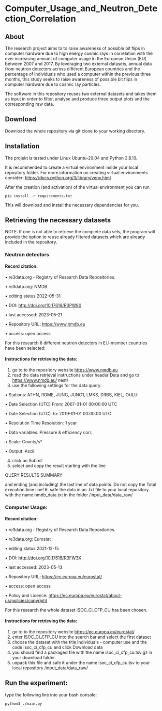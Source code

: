 # Computer_Usage_and_Neutron_Detection_Correlation

## About

The research project aims to to raise awareness of possible bit flips in computer hardware 
due to high energy cosmic rays in correlation with the ever increasing amount of computer 
usage in the European Union (EU) between 2007 and 2017. By leveraging two external datasets,
annual data from neutron detectors across different European countries and the percentage of 
individuals who used a computer within the previous three months, this study seeks to raise 
awareness of possible bit flips in computer hardware due to cosmic ray particles.

The software in this repository reuses two external datasets and takes them as input in order 
to filter, analyse and produce three output plots and the corresponding raw data.

## Download

Download the whole repository via git clone to your working directory.


## Installation

The projekt is tested under Linux Ubuntu-20.04 and Python 3.8.10.

It is recommended to create a virtual environment inside your local repository folder. 
For more information on creating virtual environments consider:
<https://docs.python.org/3/library/venv.html>

After the creation (and activation) of the virtual environment you can run
```
pip install -r requirements.txt
```
This will download and install the necessary dependencies for you.

## Retrieving the necessary datasets
NOTE: If one is not able to retrieve the complete data sets, the program will provide 
the option to reuse already filtered datasets which are already included in the repository.

### Neutron detectors
#### Record citation:

• re3data.org - Registry of Research Data Repositories.

• re3data.org: NMDB

• editing status 2022-05-31

• DOI: http://doi.org/10.17616/R3PW80

• last accessed: 2023-05-21

• Repository URL: https://www.nmdb.eu

• access: open access

For this research 8 different neutron detectors in EU-member countries have been selected:

#### Instructions for retrieving the data:

1. go to to the repository website https://www.nmdb.eu
2. read the data retrieval instructions under header Data and go to https://www.nmdb.eu/
nest/
3. use the following settings for the data query:

• Stations: ATHN, ROME, JUNG, JUNG1, LMKS, DRBS, KIEL, OULU

• Date Selection (UTC) From: 2007-01-01 00:00:00 UTC

• Date Selection (UTC) To: 2019-01-01 00:00:00 UTC

• Resolution Time Resolution: 1 year

• Data variables: Pressure & efficiency corr.

• Scale: Counts/s*

• Output: Ascii

4. click an Submit
5. select and copy the result starting with the line

QUERY RESULTS SUMMARY

and ending (and including) the last line of data points. Do not copy the Total execution
time line!
6. safe the data in an .txt file to your local repository with the name nmdb_data.txt in the folder /input_data/data_raw/

### Computer Usage:
#### Record citation:

• re3data.org - Registry of Research Data Repositories.

• re3data.org: Eurostat

• editing status 2021-12-15

• DOI: http://doi.org/10.17616/R3FW3X

• last accessed: 2023-05-13

• Repository URL: https://ec.europa.eu/eurostat/

• access: open access

• Policy and Licence: https://ec.europa.eu/eurostat/about-us/policies/copyright

For this research the whole dataset ISOC_CI_CFP_CU has been chosen.

#### Instructions for retrieving the data:

1. go to to the repository website https://ec.europa.eu/eurostat/
2. enter ISOC_CI_CFP_CU into the search bar and select the first dataset
3. choose the dataset with the title Individuals - computer use and the code isoc_ci_cfp_cu
and click Download data
4. you should find a packaged file with the name isoc_ci_cfp_cu.tsv.gz in your download
folder.
5. unpack this file and safe it under the name isoc_ci_cfp_cu.tsv to your local repository /input_data/data_raw/

## Run the experiment:
type the following line into your bash console:
```
python3 ./main.py
```
